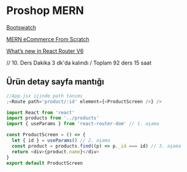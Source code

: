 # Proshop MERN

[Bootswatch](https://bootswatch.com/)

[MERN eCommerce From Scratch](https://www.udemy.com/course/mern-ecommerce/learn/lecture/22484760#overview)

[What’s new in React Router V6](https://medium.com/@manishsundriyal/whats-new-in-react-router-v6-20eefe665be9)

// 10. Ders Dakika 3 dk'da kalındı / Toplam 92 ders 15 saat

## Ürün detay sayfa mantığı

```js script
//App.jsx içinde path tanımı
;<Route path='product/:id' element={<ProductScreen />} />

import React from 'react'
import products from '../products'
import { useParams } from 'react-router-dom' // 1. aşama

const ProductScreen = () => {
  let { id } = useParams() // 2. aşama
  const product = products.find((p) => p._id === id) // 3. aşama
  return <div>{product.name}</div>
}
export default ProductScreen
```
